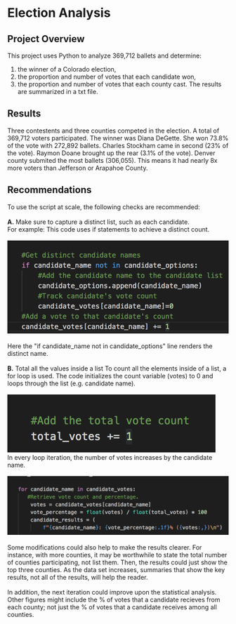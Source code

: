 # Election Analysis
## **Project Overview**
This project uses Python to analyze 369,712 ballets and determine:
1. the winner of a Colorado election, 
2. the proportion and number of votes that each candidate won,
3. the proportion and number of votes that each county cast.
The results are summarized in a txt file.
## **Results**
Three contestents and three counties competed in the election. A total of 369,712 voters participated. The winner was Diana DeGette. She won 73.8% of the vote with 272,892 ballets. Charles Stockham came in second (23% of the vote). Raymon Doane brought up the rear (3.1% of the vote). Denver county submited the most ballets (306,055). This means it had nearly 8x more voters than Jefferson or Arapahoe County.
## **Recommendations**
To use the script at scale, the following checks are recommended:\
\
**A.** Make sure to capture a distinct list, such as each candidate.\
For example:
This code uses if statements to achieve a distinct count.\
\
!["Distinct_Count"](https://github.com/dagibbins186/Election_Analysis/blob/main/Images/Distinct_Count.png)\
\
Here the "if candidate_name not in candidate_options" line renders the distinct name. 
\
\
**B.** Total all the values inside a list
To count all the elements inside of a list, a for loop is used. The code initializes the count variable (votes) to 0 and loops through the list (e.g. candidate name).\
\
!["Total_Vote"](https://github.com/dagibbins186/Election_Analysis/blob/main/Images/Total_Vote.png)\
In every loop iteration, the number of votes increases by the candidate name.\
\
!["For_Statement"](https://github.com/dagibbins186/Election_Analysis/blob/main/Images/For_Statement.png)\
\
Some modifications could also help to make the results clearer. For instance, with more counties, it may be worthwhile to state the total number of counties participating, not list them. Then, the results could just show the top three counties. As the data set increases, summaries that show the key results, not all of the results, will help the reader.
\
\
In addition, the next iteration could improve upon the statistical analysis. Other figures might include the % of votes that a candidate recieves from each county; not just the % of votes that a candidate receives among all counties. 
